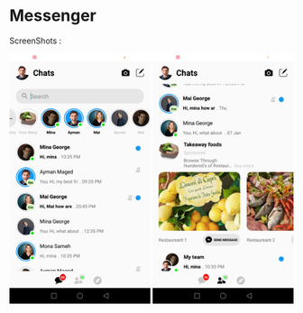 # Messenger

ScreenShots :

<img src="screenshots/screen-1.png" width="250"/> <img src="screenshots/screen-2.png" width="250"/>

